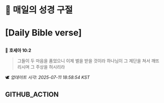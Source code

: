 # 🙏 매일의 성경 구절
# [Daily Bible verse]
##
<!-- START_BIBLE_VERSE -->
📖 **호세아 10:2**
> 그들이 두 마음을 품었으니 이제 벌을 받을 것이라 하나님이 그 제단을 쳐서 깨뜨리시며 그 주상을 허시리라

🕊️ _업데이트 시각: 2025-07-11 18:58:54 KST_
  <!-- END_BIBLE_VERSE -->
## GITHUB_ACTION
